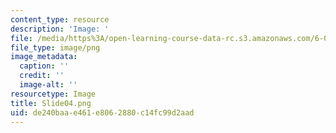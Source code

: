 ```yaml
---
content_type: resource
description: 'Image: '
file: /media/https%3A/open-learning-course-data-rc.s3.amazonaws.com/6-004-computation-structures-spring-2017/de240baae461e8062880c14fc99d2aad_Slide04.png
file_type: image/png
image_metadata:
  caption: ''
  credit: ''
  image-alt: ''
resourcetype: Image
title: Slide04.png
uid: de240baa-e461-e806-2880-c14fc99d2aad
---
```

